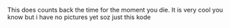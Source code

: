 This does counts back the time for the moment you die. It is very cool you know but i have no pictures yet soz just this kode
